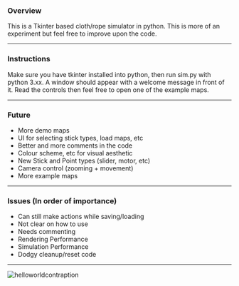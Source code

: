 ### Overview
This is a Tkinter based cloth/rope simulator in python. This is more of an experiment but feel free to improve upon the code.

------------


### Instructions
Make sure you have tkinter installed into python, then run sim.py with python 3.xx. A window should appear with a welcome message in front of it.
Read the controls then feel free to open one of the example maps.

------------



### Future
- More demo maps
- UI for selecting stick types, load maps, etc
- Better and more comments in the code
- Colour scheme, etc for visual aesthetic
- New Stick and Point types (slider, motor, etc)
- Camera control (zooming + movement)
- More example maps
------------


### Issues (In order of importance)
- Can still make actions while saving/loading
- Not clear on how to use
- Needs commenting
- Rendering Performance
- Simulation Performance
- Dodgy cleanup/reset code
-------------

![helloworldcontraption](https://user-images.githubusercontent.com/33568643/132953990-c72c696e-0d71-4939-9521-ccdd8857990b.jpg)

